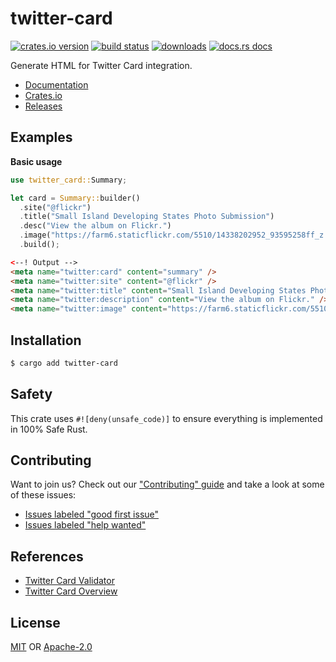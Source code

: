 # twitter-card
[![crates.io version][1]][2] [![build status][3]][4]
[![downloads][5]][6] [![docs.rs docs][7]][8]

Generate HTML for Twitter Card integration.

- [Documentation][8]
- [Crates.io][2]
- [Releases][releases]

## Examples
__Basic usage__
```rust
use twitter_card::Summary;

let card = Summary::builder()
  .site("@flickr")
  .title("Small Island Developing States Photo Submission")
  .desc("View the album on Flickr.")
  .image("https://farm6.staticflickr.com/5510/14338202952_93595258ff_z.jpg")
  .build();
```

```html
<--! Output -->
<meta name="twitter:card" content="summary" />
<meta name="twitter:site" content="@flickr" />
<meta name="twitter:title" content="Small Island Developing States Photo Submission" />
<meta name="twitter:description" content="View the album on Flickr." />
<meta name="twitter:image" content="https://farm6.staticflickr.com/5510/14338202952_93595258ff_z.jpg" />
```

## Installation
```sh
$ cargo add twitter-card
```

## Safety
This crate uses ``#![deny(unsafe_code)]`` to ensure everything is implemented in
100% Safe Rust.

## Contributing
Want to join us? Check out our ["Contributing" guide][contributing] and take a
look at some of these issues:

- [Issues labeled "good first issue"][good-first-issue]
- [Issues labeled "help wanted"][help-wanted]

## References
- [Twitter Card Validator](https://cards-dev.twitter.com/validator)
- [Twitter Card Overview](https://developer.twitter.com/en/docs/tweets/optimize-with-cards/overview/markup)

## License
[MIT](./LICENSE-MIT) OR [Apache-2.0](./LICENSE-APACHE)

[1]: https://img.shields.io/crates/v/twitter-card.svg?style=flat-square
[2]: https://crates.io/crates/twitter-card
[3]: https://img.shields.io/travis/chooxide/twitter-card/master.svg?style=flat-square
[4]: https://travis-ci.org/chooxide/twitter-card
[5]: https://img.shields.io/crates/d/twitter-card.svg?style=flat-square
[6]: https://crates.io/crates/twitter-card
[7]: https://img.shields.io/badge/docs-latest-blue.svg?style=flat-square
[8]: https://docs.rs/twitter-card

[releases]: https://github.com/chooxide/twitter-card/releases
[contributing]: https://github.com/chooxide/twitter-card/blob/master.github/CONTRIBUTING.md
[good-first-issue]: https://github.com/chooxide/twitter-card/labels/good%20first%20issue
[help-wanted]: https://github.com/chooxide/twitter-card/labels/help%20wanted

